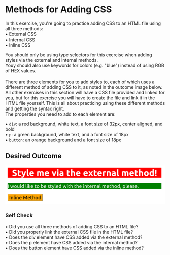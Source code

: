 # Methods for Adding CSS

In this exercise, you're going to practice adding CSS to an HTML file using all three methods:<br>
• External CSS<br>
• Internal CSS<br>
• Inline CSS

You should only be using type selectors for this exercise when adding styles via the external and internal methods.<br>
Youy should also use keywords for colors (e.g. "blue") instead of using RGB of HEX values.<br>
<br>
There are three elements for you to add styles to, each of which uses a different
method of adding CSS to it, as noted in the outcome image below. All other exercises
in this section will have a CSS file provided and linked for you, but for this exercise
you will have to create the file and link it in the HTML file yourself.
This is all about practicing using these different methods and getting the syntax right.
<br>
The properties you need to add to each element are:<br>

• `div`: a red background, white text, a font size of 32px, center aligned, and bold<br>
• `p`: a green background, white text, and a font size of 18px<br>
• `button`: an orange background and a font size of 18px

## Desired Outcome
![plot](./desired-outcome.png)

### Self Check

• Did you use all three methods of adding CSS to an HTML file?<br>
• Did you properly link the external CSS file in the HTML file?<br>
• Does the div element have CSS added via the external method?<br>
• Does the p element have CSS added via the internal method?<br>
• Does the button element have CSS added via the inline method?
